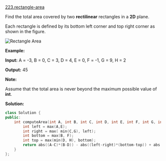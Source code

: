 [223.rectangle-area](https://leetcode.com/problems/rectangle-area/)  

Find the total area covered by two **rectilinear** rectangles in a **2D** plane.

Each rectangle is defined by its bottom left corner and top right corner as shown in the figure.

![Rectangle Area](https://assets.leetcode.com/uploads/2018/10/22/rectangle_area.png)

**Example:**

  
**Input:** A = \-3, B = 0, C = 3, D = 4, E = 0, F = \-1, G = 9, H = 2
  
**Output:** 45

**Note:**

Assume that the total area is never beyond the maximum possible value of **int**.  



**Solution:**  

```cpp
class Solution {
public:
    int computeArea(int A, int B, int C, int D, int E, int F, int G, int H) {
        int left = max(A,E);
        int right = max( min(C,G), left);
        int bottom = max(B, F);
        int top = max(min(D, H), bottom);
        return abs((A-C)*(B-D)) - abs((left-right)*(bottom-top)) + abs((E-G)*(F-H));
    }
};
```
      